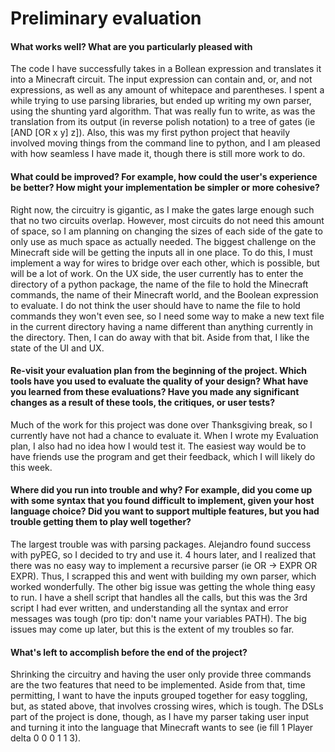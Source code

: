 # Preliminary evaluation

#### What works well? What are you particularly pleased with

The code I have successfully takes in a Bollean expression and translates it into a Minecraft circuit. The input expression
can contain and, or, and not expressions, as well as any amount of whitepace and parentheses. I spent a while trying to use
parsing libraries, but ended up writing my own parser, using the shunting yard algorithm. That was really fun to write, as
was the translation from its output (in reverse polish notation) to a tree of gates (ie [AND [OR x y] z]). Also, this was
my first python project that heavily involved moving things from the command line to python, and I am pleased with how
seamless I have made it, though there is still more work to do.

#### What could be improved? For example, how could the user's experience be better? How might your implementation be simpler or more cohesive?

Right now, the circuitry is gigantic, as I make the gates large enough such that no two circuits overlap. However, most
circuits do not need this amount of space, so I am planning on changing the sizes of each side of the gate to only use
as much space as actually needed. The biggest challenge on the Minecraft side will be getting the inputs all in one place. To
do this, I must implement a way for wires to bridge over each other, which is possible, but will be a lot of work. On the
UX side, the user currently has to enter the directory of a python package, the name of the file to hold the Minecraft 
commands, the name of their Minecraft world, and the Boolean expression to evaluate. I do not think the user should have
to name the file to hold commands they won't even see, so I need some way to make a new text file in the current directory
having a name different than anything currently in the directory. Then, I can do away with that bit. Aside from that, I like
the state of the UI and UX.


#### Re-visit your evaluation plan from the beginning of the project. Which tools have you used to evaluate the quality of your design? What have you learned from these evaluations? Have you made any significant changes as a result of these tools, the critiques, or user tests?

Much of the work for this project was done over Thanksgiving break, so I currently have not had a chance to evaluate it.
When I wrote my Evaluation plan, I also had no idea how I would test it. The easiest way would be to have friends use the
program and get their feedback, which I will likely do this week.

#### Where did you run into trouble and why? For example, did you come up with some syntax that you found difficult to implement, given your host language choice? Did you want to support multiple features, but you had trouble getting them to play well together?

The largest trouble was with parsing packages. Alejandro found success with pyPEG, so I decided to try and use it. 4 hours
later, and I realized that there was no easy way to implement a recursive parser (ie OR -> EXPR OR EXPR). Thus, I scrapped
this and went with building my own parser, which worked wonderfully. The other big issue was getting the whole thing easy
to run. I have a shell script that handles all the calls, but this was the 3rd script I had ever written, and understanding
all the syntax and error messages was tough (pro tip: don't name your variables PATH). The big issues may come up later,
but this is the extent of my troubles so far.

#### What's left to accomplish before the end of the project?

Shrinking the circuitry and having the user only provide three commands are the two features that need to be implemented.
Aside from that, time permitting, I want to have the inputs grouped together for easy toggling, but, as stated above,
that involves crossing wires, which is tough. The DSLs part of the project is done, though, as I have my parser taking
user input and turning it into the language that Minecraft wants to see (ie fill 1 Player delta 0 0 0 1 1 3).
